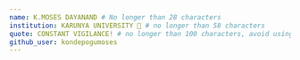 ```yaml
---
name: K.MOSES DAYANAND # No longer than 28 characters
institution: KARUNYA UNIVERSITY 🚩 # no longer than 58 characters
quote: CONSTANT VIGILANCE! # no longer than 100 characters, avoid using quotes(") to guarantee the format remains the same.
github_user: kondepogumoses
---
```

